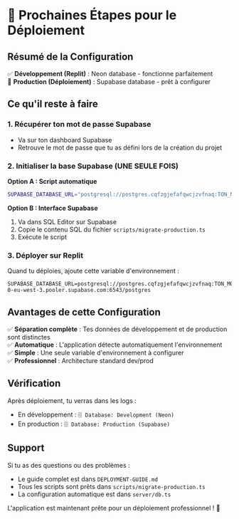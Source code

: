 # 🚀 Prochaines Étapes pour le Déploiement

## Résumé de la Configuration

✅ **Développement (Replit)** : Neon database - fonctionne parfaitement  
🔧 **Production (Déploiement)** : Supabase database - prêt à configurer

## Ce qu'il reste à faire

### 1. Récupérer ton mot de passe Supabase
- Va sur ton dashboard Supabase
- Retrouve le mot de passe que tu as défini lors de la création du projet

### 2. Initialiser la base Supabase (UNE SEULE FOIS)

**Option A : Script automatique**
```bash
SUPABASE_DATABASE_URL="postgresql://postgres.cqfzgjefafqwcjzvfnaq:TON_MOT_DE_PASSE@aws-0-eu-west-3.pooler.supabase.com:6543/postgres" tsx scripts/migrate-production.ts
```

**Option B : Interface Supabase**
1. Va dans SQL Editor sur Supabase
2. Copie le contenu SQL du fichier `scripts/migrate-production.ts`
3. Exécute le script

### 3. Déployer sur Replit

Quand tu déploies, ajoute cette variable d'environnement :
```
SUPABASE_DATABASE_URL=postgresql://postgres.cqfzgjefafqwcjzvfnaq:TON_MOT_DE_PASSE@aws-0-eu-west-3.pooler.supabase.com:6543/postgres
```

## Avantages de cette Configuration

✅ **Séparation complète** : Tes données de développement et de production sont distinctes  
✅ **Automatique** : L'application détecte automatiquement l'environnement  
✅ **Simple** : Une seule variable d'environnement à configurer  
✅ **Professionnel** : Architecture standard dev/prod  

## Vérification

Après déploiement, tu verras dans les logs :
- En développement : `🗄️ Database: Development (Neon)`
- En production : `🗄️ Database: Production (Supabase)`

## Support

Si tu as des questions ou des problèmes :
- Le guide complet est dans `DEPLOYMENT-GUIDE.md`
- Tous les scripts sont prêts dans `scripts/migrate-production.ts`
- La configuration automatique est dans `server/db.ts`

L'application est maintenant prête pour un déploiement professionnel ! 🎉